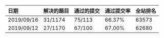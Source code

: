 |日期|解决的题目|通过的提交|通过提交率|全站排名|
|:---------|:------|:-----|:-----|:----|
|2019/09/16|31/1174|75/113|66.37%|63573|
|2019/09/12|27/1170|67/100|67.00%|62680|
